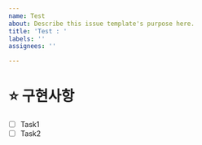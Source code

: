 ```yaml
---
name: Test
about: Describe this issue template's purpose here.
title: 'Test : '
labels: ''
assignees: ''

---
```


# ⭐️ **구현사항**

* [ ] Task1
* [ ] Task2
